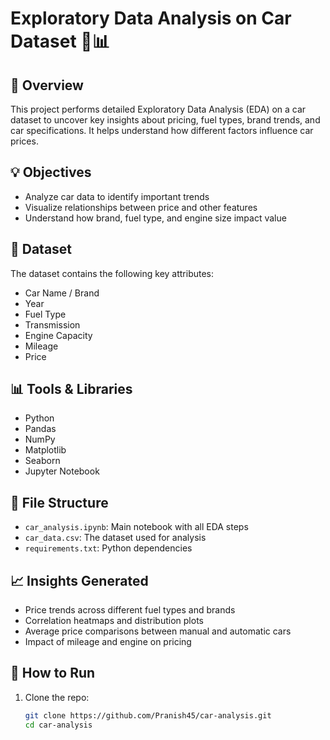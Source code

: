 # Exploratory Data Analysis on Car Dataset 🚗📊

## 📌 Overview
This project performs detailed Exploratory Data Analysis (EDA) on a car dataset to uncover key insights about pricing, fuel types, brand trends, and car specifications. It helps understand how different factors influence car prices.

## 💡 Objectives
- Analyze car data to identify important trends
- Visualize relationships between price and other features
- Understand how brand, fuel type, and engine size impact value

## 📁 Dataset
The dataset contains the following key attributes:
- Car Name / Brand
- Year
- Fuel Type
- Transmission
- Engine Capacity
- Mileage
- Price

## 📊 Tools & Libraries
- Python
- Pandas
- NumPy
- Matplotlib
- Seaborn
- Jupyter Notebook

## 📂 File Structure
- `car_analysis.ipynb`: Main notebook with all EDA steps
- `car_data.csv`: The dataset used for analysis
- `requirements.txt`: Python dependencies

## 📈 Insights Generated
- Price trends across different fuel types and brands
- Correlation heatmaps and distribution plots
- Average price comparisons between manual and automatic cars
- Impact of mileage and engine on pricing

## 🚀 How to Run
1. Clone the repo:
   ```bash
   git clone https://github.com/Pranish45/car-analysis.git
   cd car-analysis

